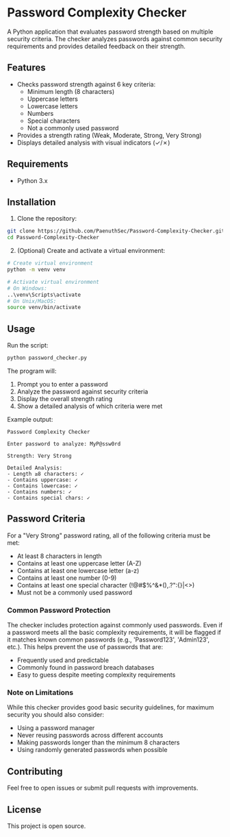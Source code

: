 # Password Complexity Checker

A Python application that evaluates password strength based on multiple security criteria. The checker analyzes passwords against common security requirements and provides detailed feedback on their strength.

## Features

- Checks password strength against 6 key criteria:
  - Minimum length (8 characters)
  - Uppercase letters
  - Lowercase letters
  - Numbers
  - Special characters
  - Not a commonly used password
- Provides a strength rating (Weak, Moderate, Strong, Very Strong)
- Displays detailed analysis with visual indicators (✓/✗)

## Requirements

- Python 3.x

## Installation

1. Clone the repository:
```bash
git clone https://github.com/PaenuthSec/Password-Complexity-Checker.git
cd Password-Complexity-Checker
```

2. (Optional) Create and activate a virtual environment:
```bash
# Create virtual environment
python -m venv venv

# Activate virtual environment
# On Windows:
..\venv\Scripts\activate
# On Unix/MacOS:
source venv/bin/activate
```

## Usage

Run the script:
```bash
python password_checker.py
```

The program will:
1. Prompt you to enter a password
2. Analyze the password against security criteria
3. Display the overall strength rating
4. Show a detailed analysis of which criteria were met

Example output:
```
Password Complexity Checker

Enter password to analyze: MyP@ssw0rd

Strength: Very Strong

Detailed Analysis:
- Length ≥8 characters: ✓
- Contains uppercase: ✓
- Contains lowercase: ✓
- Contains numbers: ✓
- Contains special chars: ✓
```

## Password Criteria

For a "Very Strong" password rating, all of the following criteria must be met:
- At least 8 characters in length
- Contains at least one uppercase letter (A-Z)
- Contains at least one lowercase letter (a-z)
- Contains at least one number (0-9)
- Contains at least one special character (!@#$%^&*(),.?":{}|<>)
- Must not be a commonly used password

### Common Password Protection

The checker includes protection against commonly used passwords. Even if a password meets all the basic complexity requirements, it will be flagged if it matches known common passwords (e.g., 'Password123', 'Admin123', etc.). This helps prevent the use of passwords that are:
- Frequently used and predictable
- Commonly found in password breach databases
- Easy to guess despite meeting complexity requirements

### Note on Limitations

While this checker provides good basic security guidelines, for maximum security you should also consider:
- Using a password manager
- Never reusing passwords across different accounts
- Making passwords longer than the minimum 8 characters
- Using randomly generated passwords when possible

## Contributing

Feel free to open issues or submit pull requests with improvements.

## License

This project is open source.